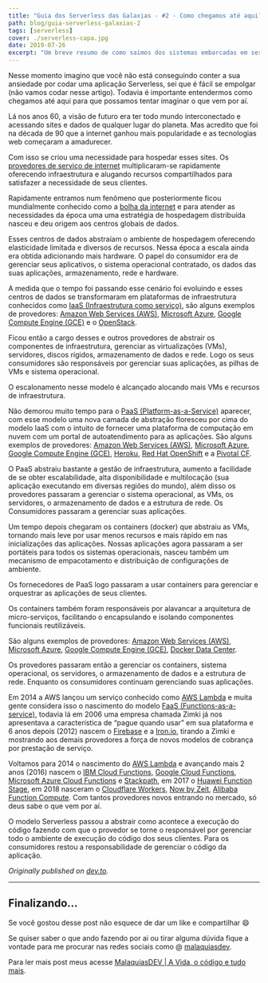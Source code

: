 ```yaml
---
title: "Guia dos Serverless das Galaxias - #2 - Como chegamos até aqui?"
path: blog/guia-serverless-galaxias-2
tags: [serverless]
cover: ./serverless-capa.jpg
date: 2019-07-26
excerpt: "Um breve resumo de como saimos dos sistemas embarcadas em servidores até chegar em sistemas serverless"
---
```


Nesse momento imagino que você não está conseguindo conter a sua ansiedade por codar uma aplicação Serverless, sei que é fácil se empolgar (não vamos codar nesse artigo). Todavia é importante entendermos como chegamos até aqui para que possamos tentar imaginar o que vem por aí.

Lá nos anos 60, a visão de futuro era ter todo mundo interconectado e acessando sites e dados de qualquer lugar do planeta. Mas acredito que foi na década de 90 que a internet ganhou mais popularidade e as tecnologias web começaram a amadurecer.

Com isso se criou uma necessidade para hospedar esses sites. Os [provedores de serviço de internet](https://pt.wikipedia.org/wiki/Fornecedor_de_acesso_à_internet) multiplicaram-se rapidamente oferecendo infraestrutura e alugando recursos compartilhados para satisfazer a necessidade de seus clientes.

Rapidamente entramos num fenômeno que posteriormente ficou mundialmente conhecido como a [bolha da internet](https://pt.wikipedia.org/wiki/Bolha_da_Internet) e para atender as necessidades da época uma uma estratégia de hospedagem distribuída nasceu e deu origem aos centros globais de dados.

Esses centros de dados abstraíam o ambiente de hospedagem oferecendo elasticidade limitada e diversos de recursos. Nessa época a escala ainda era obtida adicionando mais hardware. O papel do consumidor era de gerenciar seus aplicativos, o sistema operacional contratado, os dados das suas aplicações, armazenamento, rede e hardware.

A medida que o tempo foi passando esse cenário foi evoluindo e esses centros de dados se transformaram em plataformas de infraestrutura conhecidos como [IaaS (Infraestrutura como serviço)](https://azure.microsoft.com/pt-br/overview/what-is-iaas/), são alguns exemplos de provedores: [Amazon Web Services (AWS)](https://aws.amazon.com/), [Microsoft Azure](https://azure.microsoft.com/pt-br/), [Google Compute Engine (GCE)](https://cloud.google.com/?hl=pt) e o [OpenStack](https://www.openstack.org).

Ficou então a cargo desses e outros provedores de abstrair os componentes de infraestrutura, gerenciar as virtualizações (VMs), servidores, discos rígidos, armazenamento de dados e rede. Logo os seus consumidores são responsáveis por gerenciar suas aplicações, as pilhas de VMs e sistema operacional.

O escalonamento nesse modelo é alcançado alocando mais VMs e recursos de infraestrutura.

Não demorou muito tempo para o [PaaS (Platform-as-a-Service)](https://azure.microsoft.com/pt-br/overview/what-is-paas/) aparecer, com esse modelo uma nova camada de abstração floresceu por cima do modelo IaaS com o intuito de fornecer uma plataforma de computação em nuvem com um portal de autoatendimento para as aplicações. São alguns exemplos de provedores: [Amazon Web Services (AWS)](https://aws.amazon.com/), [Microsoft Azure](https://azure.microsoft.com/pt-br/), [Google Compute Engine (GCE)](https://cloud.google.com/?hl=pt), [Heroku](https://www.heroku.com), [Red Hat OpenShift](https://www.redhat.com/pt-br/technologies/cloud-computing/openshift) e a [Pivotal CF](https://pivotal.io/platform).

O PaaS abstraiu bastante a gestão de infraestrutura, aumento a facilidade de se obter escalabilidade, alta disponibilidade e multilocação (sua aplicação executando em diversas regiões do mundo), além disso os provedores passaram a gerenciar o sistema operacional, as VMs, os servidores, o armazenamento de dados e a estrutura de rede. Os Consumidores passaram a gerenciar suas aplicações.

Um tempo depois chegaram os containers (docker) que abstraiu as VMs, tornando mais leve por usar menos recursos e mais rápido em nas inicializações das aplicações. Nossas aplicações agora passaram a ser portáteis para todos os sistemas operacionais, nasceu também um mecanismo de empacotamento e distribuição de configurações de ambiente.

Os fornecedores de PaaS logo passaram a usar containers para gerenciar e orquestrar as aplicações de seus clientes.

Os containers também foram responsáveis por alavancar a arquitetura de micro-serviços, facilitando o encapsulando e isolando componentes funcionais reutilizáveis.

São alguns exemplos de provedores: [Amazon Web Services (AWS)](https://aws.amazon.com/), [Microsoft Azure](https://azure.microsoft.com/pt-br/), [Google Compute Engine (GCE)](https://cloud.google.com/?hl=pt), [Docker Data Center](https://hub.docker.com).

Os provedores passaram então a gerenciar os containers, sistema operacional, os servidores, o armazenamento de dados e a estrutura de rede. Enquanto os consumidores continuam gerenciando suas aplicações.

Em 2014 a AWS lançou um serviço conhecido como [AWS Lambda](https://aws.amazon.com/pt/lambda/) e muita gente considera isso o nascimento do modelo [FaaS (Functions-as-a-service)](https://vertigo.com.br/o-que-e-faas-function-as-a-service-2/), todavia lá em 2006 uma empresa chamada Zimki já nos apresentava a característica de “pague quando usar” em sua plataforma e 6 anos depois (2012) nascem o [Firebase](https://firebase.google.com/?hl=pt-BR) e a [Iron.io](https://www.iron.io), tirando a Zimki e mostrando aos demais provedores a força de novos modelos de cobrança por prestação de serviço.

Voltamos para 2014 o nascimento do [AWS Lambda](https://aws.amazon.com/pt/lambda/) e avançando mais 2 anos (2016) nascem o [IBM Cloud Functions](https://www.ibm.com/br-pt/cloud/functions), [Google Cloud Functions](https://cloud.google.com/functions/?hl=pt-br), [Microsoft Azure Cloud Functions](https://azure.microsoft.com/pt-br/services/functions/) e [Stackpath](https://www.stackpath.com), em 2017 o [Huawei Function Stage](http://www.huaweicloud.com/en-us/product/functionstage.html), em 2018 nasceram o [Cloudflare Workers](https://www.cloudflare.com/pt-br/products/cloudflare-workers/), [Now by Zeit](https://zeit.co/now), [Alibaba Function Compute](https://www.alibabacloud.com/products/function-compute). Com tantos provedores novos entrando no mercado, só deus sabe o que vem por aí.

O modelo Serverless passou a abstrair como acontece a execução do código fazendo com que o provedor se torne o responsável por gerenciar todo o ambiente de execução do código dos seus clientes. Para os consumidores restou a responsabilidade de gerenciar o código da aplicação.

*Originally published on [dev.to](https://dev.to/collabcode/o-guia-dos-serverless-das-galaxias-como-chegamos-ate-aqui-15fg).*

---

## Finalizando…

Se você gostou desse post não esquece de dar um like e compartilhar 😄

Se quiser saber o que ando fazendo por ai ou tirar alguma dúvida fique a vontade para me procurar nas redes sociais como @ [malaquiasdev](https://twitter.com/malaquiasdev).

Para ler mais post meus acesse [MalaquiasDEV | A Vida, o código e tudo mais](http://malaquias.dev).
